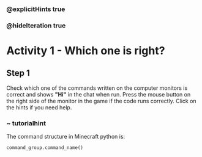 ### @explicitHints true
### @hideIteration true 


# Activity 1 - Which one is right?

## Step 1
Check which one of the commands written on the computer monitors is correct and shows **"Hi"** in the chat when run.
Press the mouse button on the right side of the monitor in the game if the code runs correctly.
Click on the hints if you need help.

### ~ tutorialhint 
The command structure in Minecraft python is:
```python
command_group.command_name()
```
